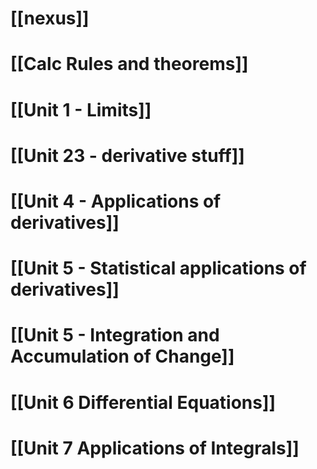 # [[nexus]]
# [[Calc Rules and theorems]]
# [[Unit 1 - Limits]]
# [[Unit 23 - derivative stuff]]

# [[Unit 4 - Applications of derivatives]]
# [[Unit 5 - Statistical applications of derivatives]]
# [[Unit 5 - Integration and Accumulation of Change]]
# [[Unit 6 Differential Equations]]
# [[Unit 7 Applications of Integrals]]


